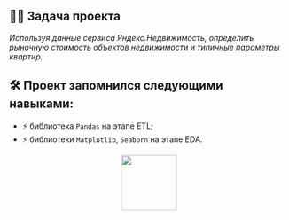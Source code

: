 ## :man_technologist: Задача проекта
*Используя данные сервиса Яндекс.Недвижимость, определить рыночную стоимость объектов недвижимости и типичные параметры квартир.*

## :hammer_and_wrench: Проект запомнился следующими навыками:
- :zap: библиотека `Pandas` на этапе ETL;
- :zap: библиотеки `Matplotlib`, `Seaborn` на этапе EDA.

<div id="header" align="center">
  <img src="https://media.giphy.com/media/gjrYDwbjnK8x36xZIO/giphy.gif" width="100"/>
</div>

